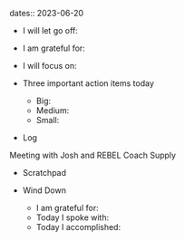 dates:: 2023-06-20

- I will let go off:
- I am grateful for:
- I will focus on:

- Three important action items today
	- Big:
	- Medium:
	- Small:

- Log

Meeting with Josh and REBEL Coach Supply

- Scratchpad

- Wind Down
	- I am grateful for:
	- Today I spoke with:
	- Today I accomplished: